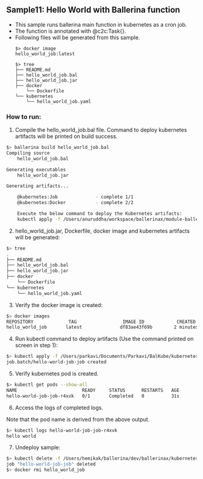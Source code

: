## Sample11: Hello World with Ballerina function

- This sample runs ballerina main function in kubernetes as a cron job. 
- The function is annotated with @c2c:Task{}. 
- Following files will be generated from this sample.
    ``` 
    $> docker image
    hello_world_job:latest
    
    $> tree
    ├── README.md
    ├── hello_world_job.bal
    ├── hello_world_job.jar
    ├── docker
        └── Dockerfile
    └── kubernetes
        └── hello_world_job.yaml
    ```
### How to run:

1. Compile the  hello_world_job.bal file. Command to deploy kubernetes artifacts will be printed on build success.
```bash
$> ballerina build hello_world_job.bal
Compiling source
	hello_world_job.bal

Generating executables
	hello_world_job.jar

Generating artifacts...

	@kubernetes:Job 			 - complete 1/1
	@kubernetes:Docker 			 - complete 2/2

	Execute the below command to deploy the Kubernetes artifacts:
	kubectl apply -f /Users/anuruddha/workspace/ballerinax/module-ballerina-c2c/samples/sample4/kubernetes

```


2. hello_world_job.jar, Dockerfile, docker image and kubernetes artifacts will be generated: 
```bash
$> tree
.
├── README.md
├── hello_world_job.bal
├── hello_world_job.jar
├── docker
    └── Dockerfile
└── kubernetes
    └── hello_world_job.yaml
```

3. Verify the docker image is created:
```bash
$> docker images
REPOSITORY             TAG                 IMAGE ID            CREATED             SIZE
hello_world_job       latest              df83ae43f69b        2 minutes ago        103MB

```

4. Run kubectl command to deploy artifacts (Use the command printed on screen in step 1):
```bash
$> kubectl apply -f /Users/parkavi/Documents/Parkavi/BalKube/kubernetes/samples/sample11/kubernetes
job.batch/hello-world-job-job created
```

5. Verify kubernetes pod is created.
```bash
$> kubectl get pods --show-all
NAME                        READY     STATUS      RESTARTS   AGE
hello-world-job-job-r4xvk   0/1       Completed   0          31s

```

6. Access the logs of completed logs.

Note that the pod name is derived from the above output.
```bash
$> kubectl logs hello-world-job-job-r4xvk
hello world
```


7. Undeploy sample:
```bash
$> kubectl delete -f /Users/hemikak/ballerina/dev/ballerinax/kubernetes/samples/sample11/kubernetes/
job "hello-world-job-job" deleted
$> docker rmi hello_world_job
```
